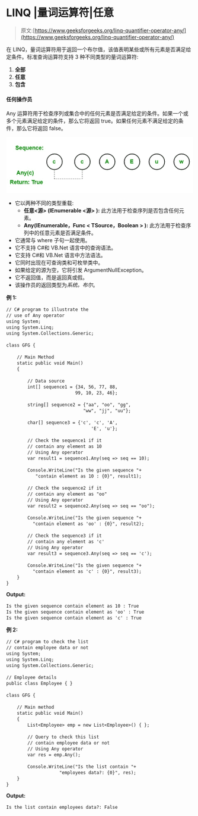 # LINQ |量词运算符|任意

> 原文:[https://www.geeksforgeeks.org/linq-quantifier-operator-any/](https://www.geeksforgeeks.org/linq-quantifier-operator-any/)

在 LINQ，量词运算符用于返回一个布尔值，该值表明某些或所有元素是否满足给定条件。标准查询运算符支持 3 种不同类型的量词运算符:

1.  **全部**
2.  **任意**
3.  **包含**

#### 任何操作员

Any 运算符用于检查序列或集合中的任何元素是否满足给定的条件。如果一个或多个元素满足给定的条件，那么它将返回 true。如果任何元素不满足给定的条件，那么它将返回 false。

![](img/e58fb0cde573cf9c651f98b0e38489e7.png)

*   它以两种不同的类型重载:
    *   **任意<源> (IEnumerable <源> ):** 此方法用于检查序列是否包含任何元素。
    *   **Any<t source>(IEnumerable<t source>，Func < TSource，Boolean > ):** 此方法用于检查序列中的任意元素是否满足条件。
*   它通常与 where 子句一起使用。
*   它不支持 C#和 VB.Net 语言中的查询语法。
*   它支持 C#和 VB.Net 语言中方法语法。
*   它同时出现在可查询类和可枚举类中。
*   如果给定的源为空，它将引发 ArgumentNullException。
*   它不返回值，而是返回真或假。
*   该操作员的返回类型为*系统。布尔*。

**例 1:**

```
// C# program to illustrate the
// use of Any operator
using System;
using System.Linq;
using System.Collections.Generic;

class GFG {

    // Main Method
    static public void Main()
    {

        // Data source
        int[] sequence1 = {34, 56, 77, 88,
                          99, 10, 23, 46};

        string[] sequence2 = {"aa", "oo", "gg",
                             "ww", "jj", "uu"};

        char[] sequence3 = {'c', 'c', 'A',
                                'E', 'u'};

        // Check the sequence1 if it 
        // contain any element as 10
        // Using Any operator
        var result1 = sequence1.Any(seq => seq == 10);

        Console.WriteLine("Is the given sequence "+
           "contain element as 10 : {0}", result1);

        // Check the sequence2 if it 
        // contain any element as "oo"
        // Using Any operator
        var result2 = sequence2.Any(seq => seq == "oo");

        Console.WriteLine("Is the given sequence "+
          "contain element as 'oo' : {0}", result2);

        // Check the sequence3 if it 
        // contain any element as 'c'
        // Using Any operator
        var result3 = sequence3.Any(seq => seq == 'c');

        Console.WriteLine("Is the given sequence "+
          "contain element as 'c' : {0}", result3);
    }
}
```

**Output:**

```
Is the given sequence contain element as 10 : True
Is the given sequence contain element as 'oo' : True
Is the given sequence contain element as 'c' : True

```

**例 2:**

```
// C# program to check the list 
// contain employee data or not
using System;
using System.Linq;
using System.Collections.Generic;

// Employee details
public class Employee { }

class GFG {

    // Main method
    static public void Main()
    {
        List<Employee> emp = new List<Employee>() { };

        // Query to check this list 
        // contain employee data or not
        // Using Any operator
        var res = emp.Any();

        Console.WriteLine("Is the list contain "+
                    "employees data?: {0}", res);
    }
}
```

**Output:**

```
Is the list contain employees data?: False

```